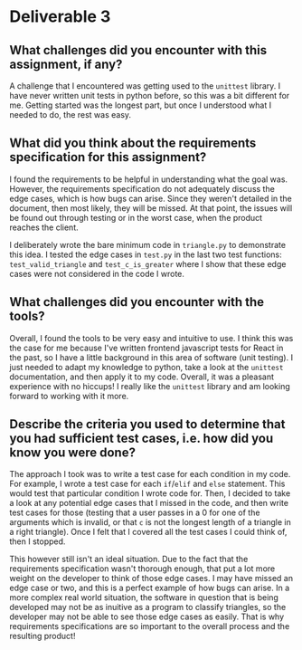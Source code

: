 # Deliverable 3

## What challenges did you encounter with this assignment, if any?

A challenge that I encountered was getting used to the `unittest` library. I have never written unit tests in python before, so this was a bit different for me. Getting started was the longest part, but once I understood what I needed to do, the rest was easy.

## What did you think about the requirements specification for this assignment?

I found the requirements to be helpful in understanding what the goal was. However, the requirements specification do not adequately discuss the edge cases, which is how bugs can arise. Since they weren't detailed in the document, then most likely, they will be missed. At that point, the issues will be found out through testing or in the worst case, when the product reaches the client.

I deliberately wrote the bare minimum code in `triangle.py` to demonstrate this idea. I tested the edge cases in `test.py` in the last two test functions: `test_valid_triangle` and `test_c_is_greater` where I show that these edge cases were not considered in the code I wrote.

## What challenges did you encounter with the tools?

Overall, I found the tools to be very easy and intuitive to use. I think this was the case for me because I've written frontend javascript tests for React in the past, so I have a little background in this area of software (unit testing). I just needed to adapt my knowledge to python, take a look at the `unittest` documentation, and then apply it to my code. Overall, it was a pleasant experience with no hiccups! I really like the `unittest` library and am looking forward to working with it more.

## Describe the criteria you used to determine that you had sufficient test cases, i.e. how did you know you were done?

The approach I took was to write a test case for each condition in my code. For example, I wrote a test case for each `if`/`elif` and `else` statement. This would test that particular condition I wrote code for. Then, I decided to take a look at any potential edge cases that I missed in the code, and then write test cases for those (testing that a user passes in a 0 for one of the arguments which is invalid, or that `c` is not the longest length of a triangle in a right triangle). Once I felt that I covered all the test cases I could think of, then I stopped.

This however still isn't an ideal situation. Due to the fact that the requirements specification wasn't thorough enough, that put a lot more weight on the developer to think of those edge cases. I may have missed an edge case or two, and this is a perfect example of how bugs can arise. In a more complex real world situation, the software in question that is being developed may not be as inuitive as a program to classify triangles, so the developer may not be able to see those edge cases as easily. That is why requirements specifications are so important to the overall process and the resulting product!
